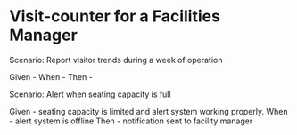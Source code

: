 # Visit-counter for a Facilities Manager

Scenario: Report visitor trends during a week of operation

  Given - 
  When - 
  Then -

Scenario: Alert when seating capacity is full

  Given - seating capacity is limited and alert system working properly.
  When -  alert system is offline
  Then - notification sent to facility manager

